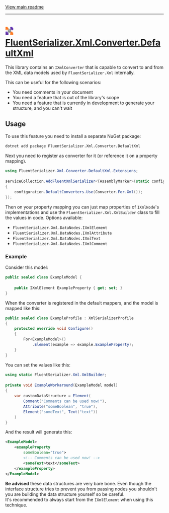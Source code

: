 ﻿[//]: # (Header)

<a href="https://github.com/Marvin-Brouwer/FluentSerializer#readme">
	View main readme
</a><hr/>
<h1>
	<img alt="icon" width="26" height="26"
		src="https://github.com/Marvin-Brouwer/FluentSerializer/raw/main/doc/logo/Logo.xml.optimized.svg" />
	<a href="https://github.com/Marvin-Brouwer/FluentSerializer/blob/main/src/FluentSerializer.Xml.Converter.DefaultXml#readme">
		FluentSerializer.Xml.Converter.DefaultXml
	</a>
</h1>

[//]: # (Body)

This library contains an `IXmlConverter` that is capable to convert to and from the XML data models used by `FluentSerializer.Xml` internally.

This can be useful for the following scenarios:

- You need comments in your document
- You need a feature that is out of the library's scope
- You need a feature that is currently in development to generate your structure, and you can't wait

## Usage

To use this feature you need to install a separate NuGet package:

```txt
dotnet add package FluentSerializer.Xml.Converter.DefaultXml
```

Next you need to register as converter for it (or reference it on a property mapping).

```csharp
using FluentSerializer.Xml.Converter.DefaultXml.Extensions;

serviceCollection.AddFluentXmlSerializer<TAssemblyMarker>(static configuration =>
{
	configuration.DefaultConverters.Use(Converter.For.Xml());
});
```

Then on your property mapping you can just map properties of `IXmlNode`'s implementations and use the `FluentSerializer.Xml.XmlBuilder` class to fill the values in code.
Options available:

- `FluentSerializer.Xml.DataNodes.IXmlElement`
- `FluentSerializer.Xml.DataNodes.IXmlAttribute`
- `FluentSerializer.Xml.DataNodes.IXmlText`
- `FluentSerializer.Xml.DataNodes.IXmlComment`

### Example

Consider this model:

```csharp
public sealed class ExampleModel {

	public IXmlElement ExampleProperty { get; set; }
}
```

When the converter is registered in the default mappers, and the model is mapped like this:

```csharp
public sealed class ExampleProfile : XmlSerializerProfile
{
	protected override void Configure()
	{
		For<ExampleModel>()
			.Element(example => example.ExampleProperty);
	}
}
```

You can set the values like this:

```csharp
using static FluentSerializer.Xml.XmlBuilder;

private void ExampleWorkaround(ExampleModel model)
{
	var customDataStructure = Element(
		Comment("Comments can be used now!"),
		Attribute("someBoolean", "true"),
		Element("someText", Text("text"))
	)
}
```

And the result will generate this:

```xml
<ExampleModel>
	<exampleProperty
		someBoolean="true">
		<!-- Comments can be used now! -->
		<someText>text</someText>
	</exampleProperty>
</ExampleModel>
```

**Be advised** these data structures are very bare bone. Even though the interface structure tries to prevent you from passing nodes you shouldn't you are building the data structure yourself so be careful.  
It's recommended to always start from the `IXmlElement` when using this technique.
